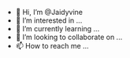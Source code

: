 - 👋 Hi, I’m @Jaidyvine
- 👀 I’m interested in ...
- 🌱 I’m currently learning ...
- 💞️ I’m looking to collaborate on ...
- 📫 How to reach me ...

<!---
Jaidyvine/Jaidyvine is a ✨ special ✨ repository because its `README.md` (this file) appears on your GitHub profile.
You can click the Preview link to take a look at your changes.
--->
